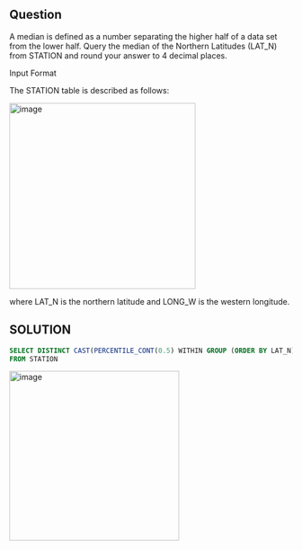 ## Question
A median is defined as a number separating the higher half of a data set from the lower half. Query the median of the Northern Latitudes (LAT_N) from STATION and round your answer to 4 decimal places.

Input Format

The STATION table is described as follows:

<img width="331" alt="image" src="https://github.com/user-attachments/assets/2af526f6-5973-4958-b479-54c33068b648" />

where LAT_N is the northern latitude and LONG_W is the western longitude.

## SOLUTION
```SQL
SELECT DISTINCT CAST(PERCENTILE_CONT(0.5) WITHIN GROUP (ORDER BY LAT_N) OVER() AS DECIMAL (18,4)) AS MEDIAN
FROM STATION
```
<img width="302" alt="image" src="https://github.com/user-attachments/assets/85b7fafe-e99c-4947-9c36-295b4fa133b4" />


